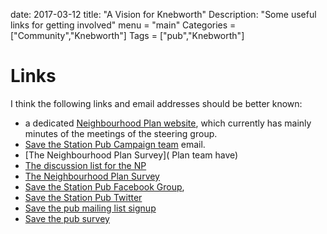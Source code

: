 date: 2017-03-12
title: "A Vision for Knebworth"
Description: "Some useful links for getting involved"
menu = "main"
Categories = ["Community","Knebworth"]
Tags = ["pub","Knebworth"]



# Links

I think the following links and email addresses should be better known:

* a dedicated [Neighbourhood Plan website](https://wiki.knebworthpc.org.uk/w/Knebworth_Neighbourhood_Plan), which currently has mainly minutes of the meetings of the steering group.
* [Save the Station Pub Campaign team](mailto:saveourstationpubknebworth@gmail.com) email.
* [The Neighbourhood Plan Survey]( Plan team have)
* [The discussion list for the NP](https://wiki.knebworthpc.org.uk/w/Discussion_List)
* [The Neighbourhood Plan Survey](http://bit.ly/2iOHyJc)
* [Save the Station Pub Facebook Group](https://www.facebook.com/groups/StationPubKnebworth/),
* [Save the Station Pub Twitter](https://twitter.com/savestationpub)
* [Save the pub mailing list signup](http://eepurl.com/cBC4In)
* [Save the pub survey](https://www.stationpub.org.uk/pub-survey)

